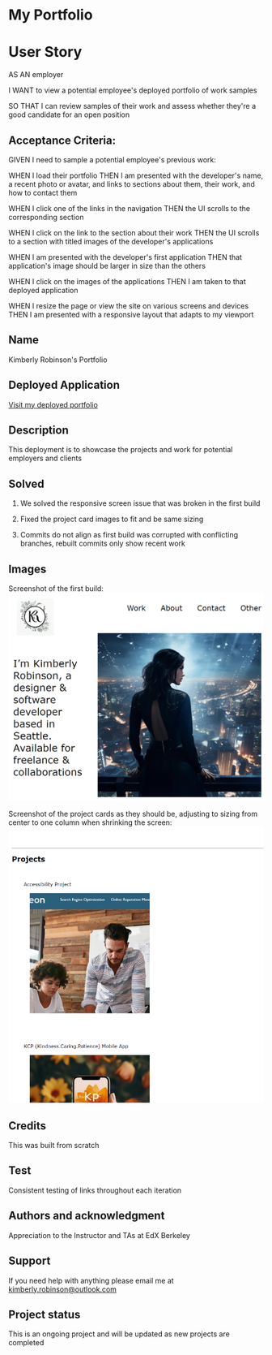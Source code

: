 # My Portfolio

# User Story

AS AN employer

I WANT to view a potential employee's deployed portfolio of work samples

SO THAT I can review samples of their work and assess whether they're a good candidate for an open position


## Acceptance Criteria: 
GIVEN I need to sample a potential employee's previous work:

WHEN I load their portfolio
    THEN I am presented with the developer's name, a recent photo or avatar, and links to sections about them, their work, and how to contact them

WHEN I click one of the links in the navigation
    THEN the UI scrolls to the corresponding section

WHEN I click on the link to the section about their work
    THEN the UI scrolls to a section with titled images of the developer's applications

WHEN I am presented with the developer's first application
    THEN that application's image should be larger in size than the others

WHEN I click on the images of the applications
    THEN I am taken to that deployed application

WHEN I resize the page or view the site on various screens and devices
    THEN I am presented with a responsive layout that adapts to my viewport

## Name
Kimberly Robinson's Portfolio 

## Deployed Application
[Visit my deployed portfolio](https://kimberlyrobinson11122.github.io/Kimberly-Robinson-Portfolio/)

## Description
This deployment is to showcase the projects and work for potential employers and clients

## Solved
1. We solved the responsive screen issue that was broken in the first build

2. Fixed the project card images to fit and be same sizing

3. Commits do not align as first build was corrupted with conflicting branches, rebuilt commits only show recent work


## Images
Screenshot of the first build:
![My Portfolio Initial Build](./assets/images/fixed%20links%20and%20spacing.png)

Screenshot of the project cards as they should be, adjusting to sizing from center to one column when shrinking the screen:
![Project Card Adjustment Success](./assets/images/fixed%20sizing%20issue%20with%20different%20devices.png)

## Credits
This was built from scratch


## Test
Consistent testing of links throughout each iteration


## Authors and acknowledgment
Appreciation to the Instructor and TAs at EdX Berkeley


## Support
If you need help with anything please email me at kimberly.robinson@outlook.com


## Project status
This is an ongoing project and will be updated as new projects are completed
